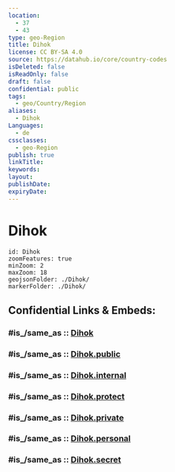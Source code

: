 ```yaml
---
location:
  - 37
  - 43
type: geo-Region
title: Dihok
license: CC BY-SA 4.0
source: https://datahub.io/core/country-codes
isDeleted: false
isReadOnly: false
draft: false
confidential: public
tags:
  - geo/Country/Region
aliases:
  - Dihok
Languages:
  - de
cssclasses:
  - geo-Region
publish: true
linkTitle:
keywords:
layout:
publishDate:
expiryDate:
---
```


# Dihok

```leaflet
id: Dihok
zoomFeatures: true 
minZoom: 2 
maxZoom: 18
geojsonFolder: ./Dihok/
markerFolder: ./Dihok/
```


## Confidential Links & Embeds: 

### #is_/same_as :: [Dihok](/_Standards/Earth/Continent/Asia/Asia~West/Iraq/Provinces~Iraq/Dihok.md) 

### #is_/same_as :: [Dihok.public](/_public/Earth/Continent/Asia/Asia~West/Iraq/Provinces~Iraq/Dihok.public.md) 

### #is_/same_as :: [Dihok.internal](/_internal/Earth/Continent/Asia/Asia~West/Iraq/Provinces~Iraq/Dihok.internal.md) 

### #is_/same_as :: [Dihok.protect](/_protect/Earth/Continent/Asia/Asia~West/Iraq/Provinces~Iraq/Dihok.protect.md) 

### #is_/same_as :: [Dihok.private](/_private/Earth/Continent/Asia/Asia~West/Iraq/Provinces~Iraq/Dihok.private.md) 

### #is_/same_as :: [Dihok.personal](/_personal/Earth/Continent/Asia/Asia~West/Iraq/Provinces~Iraq/Dihok.personal.md) 

### #is_/same_as :: [Dihok.secret](/_secret/Earth/Continent/Asia/Asia~West/Iraq/Provinces~Iraq/Dihok.secret.md)

